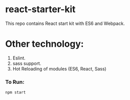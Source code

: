 react-starter-kit
==================

This repo contains React start kit with ES6 and Webpack.

# Other technology:

1. Eslint.
1. sass support.
1. Hot Reloading of modules (ES6, React, Sass)

### To Run:
`npm start`

